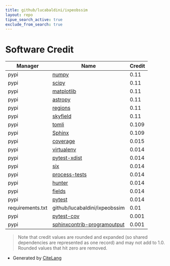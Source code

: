 ```yaml
---
title: github/lucabaldini/ixpeobssim
layout: repo
tipue_search_active: true
exclude_from_search: true
---
```

# Software Credit

|Manager|Name|Credit|
|-------|----|------|
|pypi|[numpy](https://www.numpy.org)|0.11|
|pypi|[scipy](https://scipy.org/)|0.11|
|pypi|[matplotlib](https://matplotlib.org)|0.11|
|pypi|[astropy](http://astropy.org)|0.11|
|pypi|[regions](https://github.com/astropy/regions)|0.11|
|pypi|[skyfield](http://github.com/brandon-rhodes/python-skyfield/)|0.11|
|pypi|[tomli](https://pypi.org/project/tomli)|0.109|
|pypi|[Sphinx](https://pypi.org/project/Sphinx)|0.109|
|pypi|[coverage](https://github.com/nedbat/coveragepy)|0.015|
|pypi|[virtualenv](https://virtualenv.pypa.io/)|0.014|
|pypi|[pytest-xdist](https://pypi.org/project/pytest-xdist)|0.014|
|pypi|[six](https://pypi.org/project/six)|0.014|
|pypi|[process-tests](https://pypi.org/project/process-tests)|0.014|
|pypi|[hunter](https://pypi.org/project/hunter)|0.014|
|pypi|[fields](https://pypi.org/project/fields)|0.014|
|pypi|[pytest](https://pypi.org/project/pytest)|0.014|
|requirements.txt|github/lucabaldini/ixpeobssim|0.01|
|pypi|[pytest-cov](https://github.com/pytest-dev/pytest-cov)|0.001|
|pypi|[sphinxcontrib-programoutput](https://sphinxcontrib-programoutput.readthedocs.org/)|0.001|


> Note that credit values are rounded and expanded (so shared dependencies are represented as one record) and may not add to 1.0. Rounded values that hit zero are removed.


- Generated by [CiteLang](https://github.com/vsoch/citelang)
